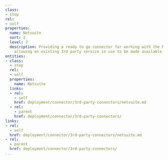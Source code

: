 ```yaml
---
class:
- stop
rel:
- self
properties:
  name: Netsuite
  sort: 2
  level: 3
  description: Providing a ready to go connector for working with the Netsuite API,
    allowing an existing 3rd party service in use to be made available via a web API.
entities:
- class:
  - stop
  rel:
  - self
  properties:
    name: Netsuite
  links:
  - rel:
    - self
    href: deployment/connector/3rd-party-connectors/netsuite.md
  - rel:
    - parent
    href: deployment/connector/3rd-party-connectors/
links:
- rel:
  - self
  href: deployment/connector/3rd-party-connectors/netsuite.md
- rel:
  - parent
  href: deployment/connector/3rd-party-connectors/
...
```

